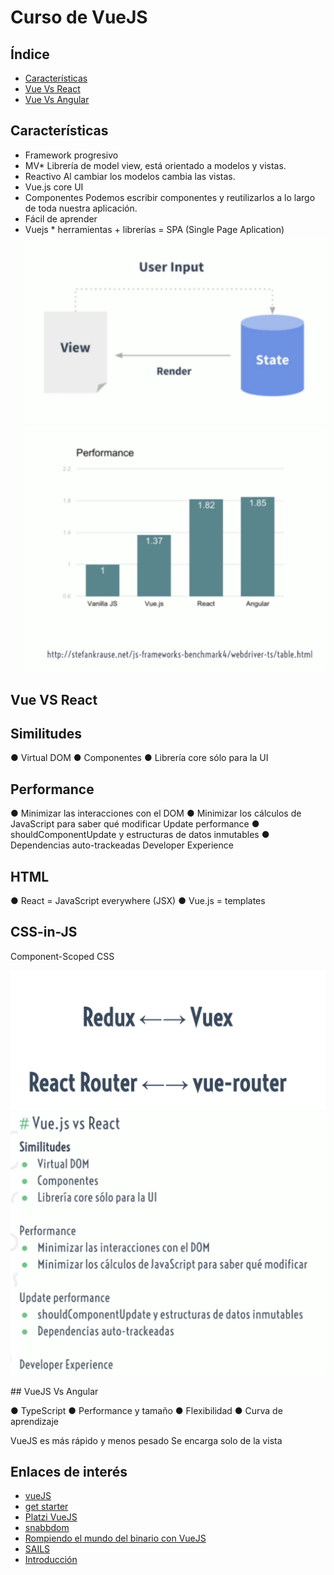 # Curso de VueJS<!-- omit in toc -->

## Índice<!-- omit in toc -->
- [Características](#caracteristicas)
- [Vue Vs React](#vue-vs-react)
- [Vue Vs Angular](#vue-vs-angular)

## Características

- Framework progresivo 
- MV*
Librería de model view, está orientado a modelos y vistas.
- Reactivo
Al cambiar los modelos cambia las vistas.
- Vue.js core UI
- Componentes 
Podemos escribir componentes y reutilizarlos a lo largo de toda nuestra aplicación.
- Fácil de aprender
- Vuejs * herramientas + librerías = SPA (Single Page Aplication)
![vuejs](/VUEJS/im_01.png)
![Performance](/VUEJS/im_02.png)

## Vue VS React

Similitudes
-----------
● Virtual DOM
● Componentes
● Librería core sólo para la UI

Performance
-----------
● Minimizar las interacciones con el DOM
● Minimizar los cálculos de JavaScript para saber qué modificar
Update performance
● shouldComponentUpdate y estructuras de datos inmutables
● Dependencias auto-trackeadas
Developer Experience

HTML
----
● React = JavaScript everywhere (JSX)
● Vue.js = templates

CSS-in-JS
---------
Component-Scoped CSS

![Comparativa](/VUEJS/im_03.png)
![Comparativa2](/VUEJS/im_04.png)

## VueJS Vs Angular

● TypeScript
● Performance y tamaño
● Flexibilidad
● Curva de aprendizaje

VueJS es más rápido y menos pesado
Se encarga solo de la vista

## Enlaces de interés

* [vueJS](https://vuejs.org)
* [get starter](https://vuejs.org/v2/guide/)
* [Platzi VueJS](https://platzi.com/cursos/vuejs/)
* [snabbdom](https://github.com/snabbdom/snabbdom)
* [Rompiendo el mundo del binario con VueJS](https://www.youtube.com/watch?v=ysx2Dpaju4w)
* [SAILS](https://www.youtube.com/watch?v=ysx2Dpaju4w)
* [Introducción](https://vuejs.org/v2/guide/)



  